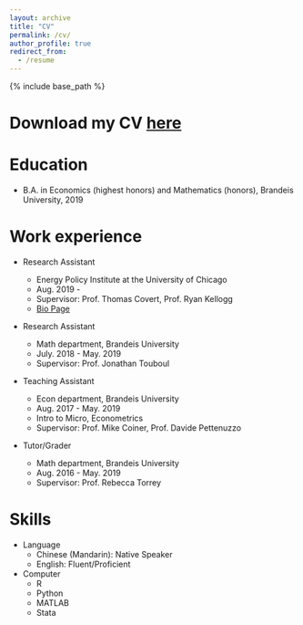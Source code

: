 ```yaml
---
layout: archive
title: "CV"
permalink: /cv/
author_profile: true
redirect_from:
  - /resume
---
```


{% include base_path %}

Download my CV [here](https://drive.google.com/file/d/1MaQm623361TYXsd4W5sDL5XD-DkkKeoc/view?usp=sharing)
======

Education
======
* B.A. in Economics (highest honors) and Mathematics (honors), Brandeis University, 2019

Work experience
======
* Research Assistant
  * Energy Policy Institute at the University of Chicago
  * Aug. 2019 - 
  * Supervisor: Prof. Thomas Covert, Prof. Ryan Kellogg
  * [Bio Page](https://epic.uchicago.edu/people/lixi-wang)

* Research Assistant
  * Math department, Brandeis University
  * July. 2018 - May. 2019
  * Supervisor: Prof. Jonathan Touboul

* Teaching Assistant
  * Econ department, Brandeis University
  * Aug. 2017 - May. 2019
  * Intro to Micro, Econometrics
  * Supervisor: Prof. Mike Coiner, Prof. Davide Pettenuzzo

* Tutor/Grader
  * Math department, Brandeis University
  * Aug. 2016 - May. 2019
  * Supervisor: Prof. Rebecca Torrey
  
Skills
======
* Language
  * Chinese (Mandarin): Native Speaker
  * English: Fluent/Proficient
* Computer
  * R
  * Python
  * MATLAB
  * Stata


<!--
Publications
======
  <ul>{% for post in site.publications %}
    {% include archive-single-cv.html %}
  {% endfor %}</ul>
  
Talks
======
  <ul>{% for post in site.talks %}
    {% include archive-single-talk-cv.html %}
  {% endfor %}</ul>
  
Teaching
======
  <ul>{% for post in site.teaching %}
    {% include archive-single-cv.html %}
  {% endfor %}</ul>
  -->


